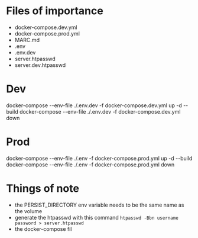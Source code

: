 # Files of importance
- docker-compose.dev.yml
- docker-compose.prod.yml
- MARC.md
- .env
- .env.dev
- server.htpasswd
- server.dev.htpasswd


# Dev
docker-compose --env-file ./.env.dev -f docker-compose.dev.yml up -d --build
docker-compose --env-file ./.env.dev -f docker-compose.dev.yml down

# Prod
docker-compose --env-file ./.env -f docker-compose.prod.yml up -d --build
docker-compose --env-file ./.env -f docker-compose.prod.yml down


# Things of note
- the PERSIST_DIRECTORY env variable needs to be the same name as the volume
- generate the htpasswd with this command `htpasswd -Bbn username password > server.htpasswd`
- the docker-compose fil